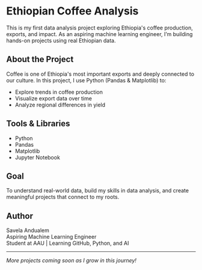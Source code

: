 # Ethiopian Coffee Analysis

This is my first data analysis project exploring Ethiopia's coffee production, exports, and impact. As an aspiring machine learning engineer, I’m building hands-on projects using real Ethiopian data.

## About the Project

Coffee is one of Ethiopia's most important exports and deeply connected to our culture. In this project, I use Python (Pandas & Matplotlib) to:

- Explore trends in coffee production
- Visualize export data over time
- Analyze regional differences in yield

## Tools & Libraries

- Python
- Pandas
- Matplotlib
- Jupyter Notebook

## Goal

To understand real-world data, build my skills in data analysis, and create meaningful projects that connect to my roots.

## Author

Savela Andualem  
Aspiring Machine Learning Engineer  
Student at AAU | Learning GitHub, Python, and AI

---

*More projects coming soon as I grow in this journey!*
